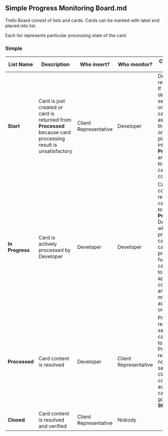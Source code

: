 ## Simple Progress Monitoring Board.md

Trello Board consist of lists and cards. Cards can be marked with label and placed into list.

Each list represents particular processing state of the card.

### Simple

| List Name | Description | Who insert? |  Who monitor? | Card pick-up |
|---|---|---|---|---|
| **Start** | Card is just created or card is returned from **Processed** because card processing result is unsatisfactory | Client Representative | Developer | Developer review card. If developers see that he or she is capable to assist with this card he or she places card into **In Progress** and starts to process card content |
| **In Progress** | Card is actively processed by Developer  | Developer | Developer | Card content is resolved, card goes to **Processed**. Developer who was processing card is not capable to process it further, card goes to **Start**, appropriate comments and labels must be added and or removed |
| **Processed** | Card content is resolved | Developer | Client Representative |  Processing result is satisfactory, card goes to  **Closed**. Processing result are not satisfactory, clarification comment is added to card, card goes to **Start**.  |
| **Closed** | Card content is resolved and verified | Client Representative | Nobody |   |
